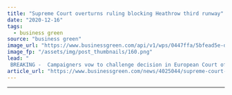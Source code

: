 ```yaml
---
title: "Supreme Court overturns ruling blocking Heathrow third runway"
date: "2020-12-16"
tags: 
  - business green
source: "business green"
image_url: "https://www.businessgreen.com/api/v1/wps/0447ffa/5bfead5e-d5bd-41ed-a487-b36d78c4010f/4/supreme-court-185x114.png"
image_fp: "/assets/img/post_thumbnails/160.png"
lead: "
 BREAKING -  Campaigners vow to challenge decision in European Court of Human Rights, arguing the Supreme Court has 'betrayed' the public by ruling Ministers did not have to consider the Paris Agreement when approving the controversial project ..."
article_url: "https://www.businessgreen.com/news/4025044/supreme-court-overturns-ruling-blocking-heathrow-runway"
---
```


---
